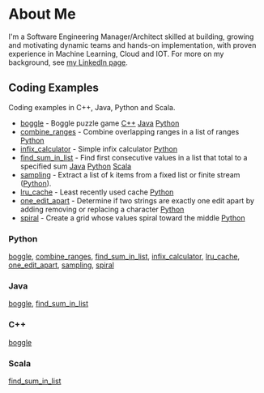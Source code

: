 # About Me
I'm a Software Engineering Manager/Architect skilled at building, growing and motivating dynamic teams and hands-on implementation, with proven experience in Machine Learning, Cloud and IOT. For more on my background, see <a href="https://www.linkedin.com/arthuston">my LinkedIn page</a>.

## Coding Examples

Coding examples in C++, Java, Python and Scala.

* [boggle](boggle) - Boggle puzzle game [C++](boggle/boggle-cpp) [Java](boggle/boggle-java) [Python](boggle/boggle-python)
* [combine_ranges](combine_ranges) - Combine overlapping ranges in a list of ranges [Python](combine_ranges/combine_ranges-python)
* [infix_calculator](infix_calculator) - Simple infix calculator [Python](infix_calculator/infix_calculator-python)
* [find_sum_in_list](find_sum_in_list) - Find first consecutive values in a list that total to a specified sum [Java](find_sum_in_list/find_sum_in_list-java) [Python](find_sum_in_list/find_sum_in_list-java) [Scala](find_sum_in_list/find_sum_in_list-scala)
* [sampling](sampling) - Extract a list of k items from a fixed list or finite stream (<a href="sampling/sampling-python">Python</a>).
* [lru_cache](lru_cache) - Least recently used cache [Python](lru_cache/lru_cache-python)
* [one_edit_apart](one_edit_apart) - Determine if two strings are exactly one edit apart by adding removing or replacing a character [Python](one_edit_apart/one_edit_apart-python)
* [spiral](spiral) - Create a grid whose values spiral toward the middle [Python](spiral/spiral-python)

### Python

[boggle](boggle/boggle-python), [combine_ranges](combine_ranges/combine_ranges-python), [find_sum_in_list](find_sum_in_list/find_sum_in_list-python), [infix_calculator](infix_calculator/infix_calculator-python), [lru_cache](lru_cache/lru_cache-python), [one_edit_apart](one_edit_apart/one_edit_apart-python), [sampling](sampling/sampling-python), [spiral](spiral/spiral-python)

### Java

[boggle](boggle/boggle-java), [find_sum_in_list](find_sum_in_list/find_sum_in_list-java)

### C++

[boggle](boggle/boggle-cpp)

### Scala

[find_sum_in_list](find_sum_in_list/find_sum_in_list-scala)
